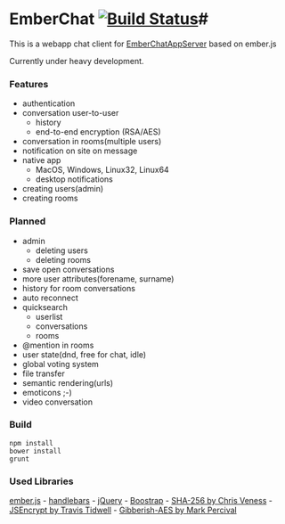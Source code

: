 # EmberChat [![Build Status](https://travis-ci.org/mwitte/EmberChat.png)](https://travis-ci.org/mwitte/EmberChat)#

This is a webapp chat client for [EmberChatAppServer](https://github.com/mwitte/EmberChatAppServer) based on ember.js
 
 Currently under heavy development.
 
 ### Features ###
 - authentication
 - conversation user-to-user
     - history
     - end-to-end encryption (RSA/AES)
 - conversation in rooms(multiple users)
 - notification on site on message
 - native app
     - MacOS, Windows, Linux32, Linux64
     - desktop notifications
 - creating users(admin)
 - creating rooms

### Planned ###
 - admin
    - deleting users
    - deleting rooms
 - save open conversations
 - more user attributes(forename, surname)
 - history for room conversations
 - auto reconnect
 - quicksearch
    - userlist
    - conversations
    - rooms
 - @mention in rooms
 - user state(dnd, free for chat, idle)
 - global voting system
 - file transfer
 - semantic rendering(urls)
 - emoticons ;-)
 - video conversation

### Build ###

```
npm install
bower install
grunt
```

### Used Libraries ###
[ember.js](http://emberjs.com/) -
[handlebars](http://handlebarsjs.com/) -
[jQuery](http://jquery.com/) -
[Boostrap](http://getbootstrap.com/) -
[SHA-256 by Chris Veness](http://www.movable-type.co.uk) -
[JSEncrypt by Travis Tidwell](http://travistidwell.com/) -
[Gibberish-AES by Mark Percival](http://mpercival.com)
